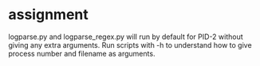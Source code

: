 # assignment
logparse.py and logparse_regex.py will run by default for PID-2 without giving any extra arguments.
Run scripts with -h to understand how to give process number and filename as arguments.
